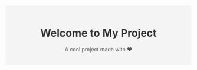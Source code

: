 <div style="text-align: center; background-color: #f4f4f4; padding: 20px;">
  <h1 style="color: #333;">Welcome to My Project</h1>
  <p style="color: #555;">A cool project made with ❤️</p>
</div>
